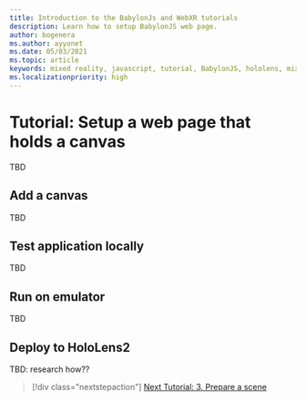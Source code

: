 ```yaml
---
title: Introduction to the BabylonJs and WebXR tutorials
description: Learn how to setup BabylonJS web page.
author: bogenera
ms.author: ayyonet
ms.date: 05/03/2021
ms.topic: article
keywords: mixed reality, javascript, tutorial, BabylonJS, hololens, mixed reality, UWP, Windows 10
ms.localizationpriority: high
---
```


# Tutorial: Setup a web page that holds a canvas

TBD

## Add a canvas

TBD

## Test application locally

TBD

## Run on emulator

TBD

## Deploy to HoloLens2

TBD: research how??

> [!div class="nextstepaction"]
> [Next Tutorial: 3. Prepare a scene](prepare-scene-03.md)